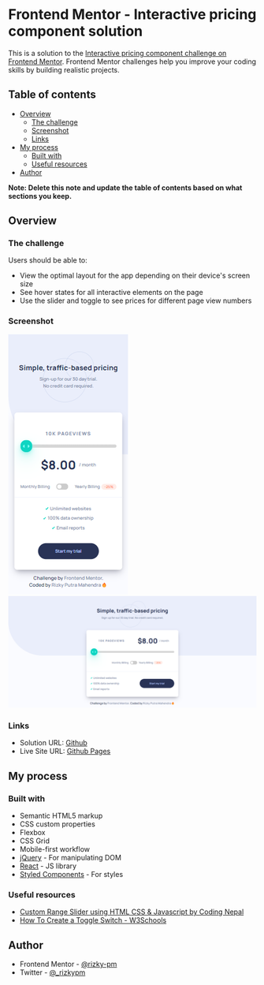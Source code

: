 # Frontend Mentor - Interactive pricing component solution

This is a solution to the [Interactive pricing component challenge on Frontend Mentor](https://www.frontendmentor.io/challenges/interactive-pricing-component-t0m8PIyY8). Frontend Mentor challenges help you improve your coding skills by building realistic projects.

## Table of contents

-   [Overview](#overview)
    -   [The challenge](#the-challenge)
    -   [Screenshot](#screenshot)
    -   [Links](#links)
-   [My process](#my-process)
    -   [Built with](#built-with)
    -   [Useful resources](#useful-resources)
-   [Author](#author)

**Note: Delete this note and update the table of contents based on what sections you keep.**

## Overview

### The challenge

Users should be able to:

-   View the optimal layout for the app depending on their device's screen size
-   See hover states for all interactive elements on the page
-   Use the slider and toggle to see prices for different page view numbers

### Screenshot

![Mobile](./result_screenshots/mobile.png)
![Desktop](./result_screenshots/Desktop.png)

### Links

-   Solution URL: [Github](https://github.com/rizky-pm/interactive-pricing-component)
-   Live Site URL: [Github Pages](https://rizky-pm.github.io/interactive-pricing-component/)

## My process

### Built with

-   Semantic HTML5 markup
-   CSS custom properties
-   Flexbox
-   CSS Grid
-   Mobile-first workflow
-   [jQuery](https://jquery.com/) - For manipulating DOM
-   [React](https://reactjs.org/) - JS library
-   [Styled Components](https://styled-components.com/) - For styles

### Useful resources

-   [Custom Range Slider using HTML CSS & Javascript by Coding Nepal](https://www.youtube.com/watch?v=5bmDoibhKZw)
-   [How To Create a Toggle Switch - W3Schools](https://www.w3schools.com/howto/howto_css_switch.asp)

## Author

-   Frontend Mentor - [@rizky-pm](https://www.frontendmentor.io/profile/rizky-pm)
-   Twitter - [@\_rizkypm](https://twitter.com/_rizkypm)
